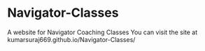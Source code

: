 # Navigator-Classes
A website for Navigator Coaching Classes
You can visit the site at kumarsuraj669.github.io/Navigator-Classes/
